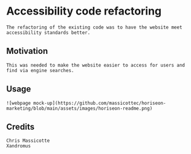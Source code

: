 # Accessibility code refactoring

    The refactoring of the existing code was to have the website meet accessibility standards better.

## Motivation

    This was needed to make the website easier to access for users and find via engine searches.

## Usage

    ![webpage mock-up](https://github.com/massicottec/horiseon-marketing/blob/main/assets/images/horiseon-readme.png)

## Credits

    Chris Massicotte
    Xandromus
